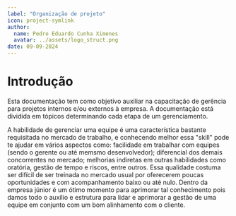```yaml
---
label: "Organização de projeto"
icon: project-symlink
author:
  name: Pedro Eduardo Cunha Ximenes
  avatar: ../assets/logo_struct.png
date: 09-09-2024
---
```


# Introdução

Esta documentação tem como objetivo auxiliar na capacitação de gerência para projetos internos e/ou externos à empresa. A documentação está dividida em tópicos determinando cada etapa de um gerenciamento.

A habilidade de gerenciar uma equipe é uma característica bastante requisitada no mercado de trabalho, e conhecendo melhor essa "skill" pode te ajudar em vários aspectos como: facilidade em trabalhar com equipes (sendo o gerente ou até memsmo desenvolvedor); diferencial dos demais concorrentes no mercado; melhorias indiretas em outras habilidades como oratória, gestão de tempo e riscos, entre outros.
Essa qualidade costuma ser difícil de ser treinada no mercado usual por oferecerem poucas oportunidades e com acompanhamento baixo ou até nulo. Dentro da empresa júnior é um ótimo momento para aprimorar tal conhecimento pois damos todo o auxílio e estrutura para lidar e aprimorar a gestão de uma equipe em conjunto com um bom alinhamento com o cliente.
